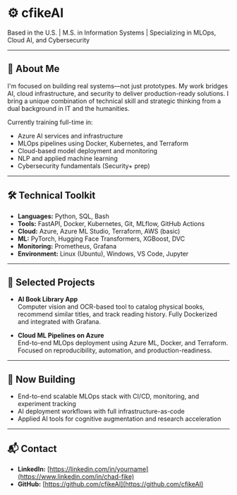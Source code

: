 # ⚙️ cfikeAI

Based in the U.S. | M.S. in Information Systems | Specializing in MLOps, Cloud AI, and Cybersecurity

---

## 🧠 About Me

I'm focused on building real systems—not just prototypes. My work bridges AI, cloud infrastructure, and security to deliver production-ready solutions. I bring a unique combination of technical skill and strategic thinking from a dual background in IT and the humanities.

Currently training full-time in:

- Azure AI services and infrastructure
- MLOps pipelines using Docker, Kubernetes, and Terraform
- Cloud-based model deployment and monitoring
- NLP and applied machine learning
- Cybersecurity fundamentals (Security+ prep)

---

## 🛠️ Technical Toolkit

- **Languages:** Python, SQL, Bash  
- **Tools:** FastAPI, Docker, Kubernetes, Git, MLflow, GitHub Actions  
- **Cloud:** Azure, Azure ML Studio, Terraform, AWS (basic)  
- **ML:** PyTorch, Hugging Face Transformers, XGBoost, DVC  
- **Monitoring:** Prometheus, Grafana  
- **Environment:** Linux (Ubuntu), Windows, VS Code, Jupyter

---

## 📂 Selected Projects

- **AI Book Library App**  
  Computer vision and OCR-based tool to catalog physical books, recommend similar titles, and track reading history. Fully Dockerized and integrated with Grafana.

- **Cloud ML Pipelines on Azure**  
  End-to-end MLOps deployment using Azure ML, Docker, and Terraform. Focused on reproducibility, automation, and production-readiness.

---

## 🔭 Now Building

- End-to-end scalable MLOps stack with CI/CD, monitoring, and experiment tracking  
- AI deployment workflows with full infrastructure-as-code  
- Applied AI tools for cognitive augmentation and research acceleration

---

## 📬 Contact

- **LinkedIn:** [https://linkedin.com/in/yourname](https://www.linkedin.com/in/chad-fike)  
- **GitHub:** [https://github.com/cfikeAI](https://github.com/cfikeAI)

